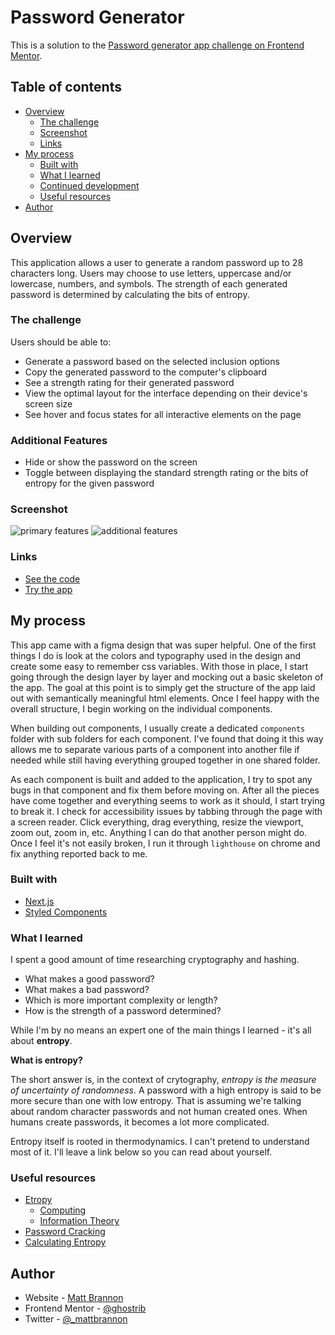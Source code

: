 # Password Generator

This is a solution to the [Password generator app challenge on Frontend Mentor](https://www.frontendmentor.io/challenges/password-generator-app-Mr8CLycqjh).

## Table of contents

- [Overview](#overview)
  - [The challenge](#the-challenge)
  - [Screenshot](#screenshot)
  - [Links](#links)
- [My process](#my-process)
  - [Built with](#built-with)
  - [What I learned](#what-i-learned)
  - [Continued development](#continued-development)
  - [Useful resources](#useful-resources)
- [Author](#author)

## Overview

This application allows a user to generate a random password up to 28 characters long. Users may choose to use letters, uppercase and/or lowercase, numbers, and symbols. The strength of each generated password is determined by calculating the bits of entropy.

### The challenge

Users should be able to:

- Generate a password based on the selected inclusion options
- Copy the generated password to the computer's clipboard
- See a strength rating for their generated password
- View the optimal layout for the interface depending on their device's screen size
- See hover and focus states for all interactive elements on the page

### Additional Features

- Hide or show the password on the screen
- Toggle between displaying the standard strength rating or the bits of entropy for the given password

### Screenshot

![primary features](../images/resize3.png) ![additional features](../images/resize4.png)

### Links

- [See the code](https://github.com/mattbrannon/frontend-mentor/tree/main/password-generator)
- [Try the app](https://mattbrannon-password-generator.vercel.app/)

## My process

This app came with a figma design that was super helpful. One of the first things I do is look at the colors and typography used in the design and create some easy to remember css variables. With those in place, I start going through the design layer by layer and mocking out a basic skeleton of the app. The goal at this point is to simply get the structure of the app laid out with semantically meaningful html elements. Once I feel happy with the overall structure, I begin working on the individual components.

When building out components, I usually create a dedicated `components` folder with sub folders for each component. I've found that doing it this way allows me to separate various parts of a component into another file if needed while still having everything grouped together in one shared folder.

As each component is built and added to the application, I try to spot any bugs in that component and fix them before moving on. After all the pieces have come together and everything seems to work as it should, I start trying to break it. I check for accessibility issues by tabbing through the page with a screen reader. Click everything, drag everything, resize the viewport, zoom out, zoom in, etc. Anything I can do that another person might do. Once I feel it's not easily broken, I run it through `lighthouse` on chrome and fix anything reported back to me.

### Built with

- [Next.js](https://nextjs.org/)
- [Styled Components](https://styled-components.com/)

### What I learned

I spent a good amount of time researching cryptography and hashing.

- What makes a good password?
- What makes a bad password?
- Which is more important complexity or length?
- How is the strength of a password determined?

While I'm by no means an expert one of the main things I learned - it's all about **entropy**.

**What is entropy?**

The short answer is, in the context of crytography, _entropy is the measure of uncertainty of randomness_. A password with a high entropy is said to be more secure than one with low entropy. That is assuming we're talking about random character passwords and not human created ones. When humans create passwords, it becomes a lot more complicated.

Entropy itself is rooted in thermodynamics. I can't pretend to understand most of it. I'll leave a link below so you can read about yourself.

### Useful resources

- [Etropy](https://en.wikipedia.org/wiki/Entropy)
  - [Computing](<https://en.wikipedia.org/wiki/Entropy_(computing)>)
  - [Information Theory](<https://en.wikipedia.org/wiki/Entropy_(information_theory)>)
- [Password Cracking](https://auth0.com/blog/defending-against-password-cracking-understanding-the-math/)
- [Calculating Entropy](https://billatnapier.medium.com/the-wonderful-world-of-hashing-some-biba-entropy-calculations-and-virtually-every-hashing-7aa6ce293109)

## Author

- Website - [Matt Brannon](https://www.mattbrannon.dev)
- Frontend Mentor - [@ghostrib](https://www.frontendmentor.io/profile/ghostrib)
- Twitter - [@\_mattbrannon](https://www.twitter.com/_mattbrannon)

